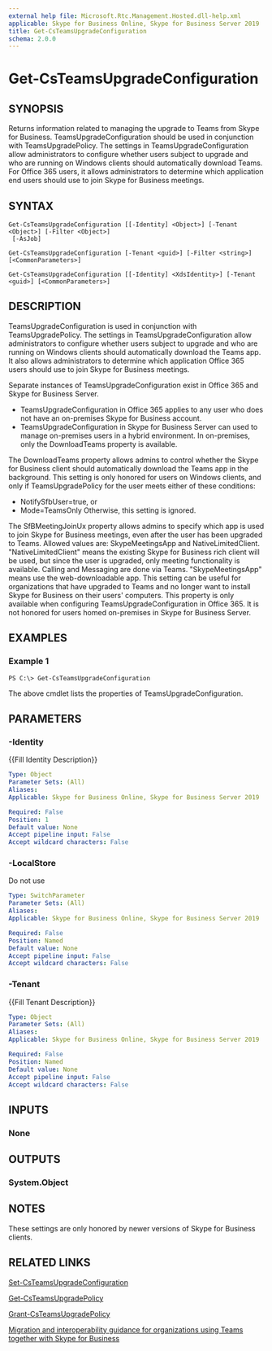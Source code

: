 ```yaml
---
external help file: Microsoft.Rtc.Management.Hosted.dll-help.xml
applicable: Skype for Business Online, Skype for Business Server 2019
title: Get-CsTeamsUpgradeConfiguration
schema: 2.0.0
---
```


# Get-CsTeamsUpgradeConfiguration

## SYNOPSIS
Returns information related to managing the upgrade to Teams from Skype for Business. TeamsUpgradeConfiguration should be used in conjunction with TeamsUpgradePolicy. The settings in TeamsUpgradeConfiguration allow administrators to configure whether users subject to upgrade and who are running on Windows clients should automatically download Teams. For Office 365 users, it allows administrators to determine which application end users should use to join Skype for Business meetings.






## SYNTAX

```
Get-CsTeamsUpgradeConfiguration [[-Identity] <Object>] [-Tenant <Object>] [-Filter <Object>]
 [-AsJob]
```

```
Get-CsTeamsUpgradeConfiguration [-Tenant <guid>] [-Filter <string>]  [<CommonParameters>]
```

```
Get-CsTeamsUpgradeConfiguration [[-Identity] <XdsIdentity>] [-Tenant <guid>] [<CommonParameters>]
```

## DESCRIPTION
TeamsUpgradeConfiguration is used in conjunction with TeamsUpgradePolicy. The settings in TeamsUpgradeConfiguration allow administrators to configure whether users subject to upgrade and who are running on Windows clients should automatically download the Teams app. It also allows administrators to determine which application Office 365 users should use to join Skype for Business meetings.

Separate instances of TeamsUpgradeConfiguration exist in Office 365 and Skype for Business Server. 
 - TeamsUpgradeConfiguration in Office 365 applies to any user who does not have an on-premises Skype for Business account.
 - TeamsUpgradeConfiguration in Skype for Business Server can used to manage on-premises users in a hybrid environment. In on-premises, only the DownloadTeams property is available.

The DownloadTeams property allows admins to control whether the Skype for Business client should automatically download the Teams app in the background. This setting is only honored for users on Windows clients, and only if TeamsUpgradePolicy for the user meets either of these conditions: 
 - NotifySfbUser=true, or 
 - Mode=TeamsOnly
 Otherwise, this setting is ignored. 

The SfBMeetingJoinUx property allows admins to specify which app is used to join Skype for Business meetings, even after the user has been upgraded to Teams. Allowed values are: SkypeMeetingsApp and NativeLimitedClient.   "NativeLimitedClient"  means the existing Skype for Business rich client will be used, but since the user is upgraded, only meeting functionality is available. Calling and Messaging are done via Teams.  "SkypeMeetingsApp" means use the web-downloadable app. This setting can be useful for organizations that have upgraded to Teams and no longer want to install Skype for Business on their users' computers. This property is only available when configuring TeamsUpgradeConfiguration in Office 365. It is not honored for users homed on-premises in Skype for Business Server.


## EXAMPLES

### Example 1
```
PS C:\> Get-CsTeamsUpgradeConfiguration
```

The above cmdlet lists the properties of TeamsUpgradeConfiguration.

## PARAMETERS


### -Identity
{{Fill Identity Description}}

```yaml
Type: Object
Parameter Sets: (All)
Aliases: 
Applicable: Skype for Business Online, Skype for Business Server 2019

Required: False
Position: 1
Default value: None
Accept pipeline input: False
Accept wildcard characters: False
```

### -LocalStore
Do not use

```yaml
Type: SwitchParameter
Parameter Sets: (All)
Aliases: 
Applicable: Skype for Business Online, Skype for Business Server 2019

Required: False
Position: Named
Default value: None
Accept pipeline input: False
Accept wildcard characters: False
```

### -Tenant
{{Fill Tenant Description}}

```yaml
Type: Object
Parameter Sets: (All)
Aliases: 
Applicable: Skype for Business Online, Skype for Business Server 2019

Required: False
Position: Named
Default value: None
Accept pipeline input: False
Accept wildcard characters: False
```


## INPUTS

### None


## OUTPUTS

### System.Object

## NOTES

These settings are only honored by newer versions of Skype for Business clients.

## RELATED LINKS

[Set-CsTeamsUpgradeConfiguration](Set-CsTeamsUpgradeConfiguration.md)

[Get-CsTeamsUpgradePolicy](Get-CsTeamsUpgradePolicy.md)

[Grant-CsTeamsUpgradePolicy](Grant-CsTeamsUpgradePolicy.md)

[Migration and interoperability guidance for organizations using Teams together with Skype for Business](https://docs.microsoft.com/en-us/MicrosoftTeams/migration-interop-guidance-for-teams-with-skype)
